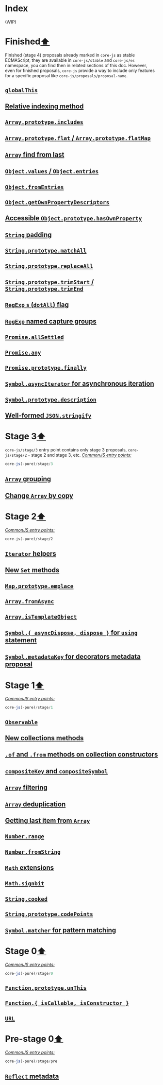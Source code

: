 # Index
(WIP)

# Finished[⬆](#index)
Finished (stage 4) proposals already marked in `core-js` as stable ECMAScript, they are available in `core-js/stable` and `core-js/es` namespace, you can find then in related sections of this doc. However, even for finished proposals, `core-js` provide a way to include only features for a specific proposal like `core-js/proposals/proposal-name`.
## [`globalThis`](global-this)
## [Relative indexing method](#relative-indexing-method)
## [`Array.prototype.includes`](#arrayprototypeincludes)
## [`Array.prototype.flat` / `Array.prototype.flatMap`](#arrayprototypeflat--arrayprototypeflatmap)
## [`Array` find from last](#array-find-from-last)
## [`Object.values` / `Object.entries`](#objectvalues--objectentries)
## [`Object.fromEntries`](#objectfromentries)
## [`Object.getOwnPropertyDescriptors`](#objectgetownpropertydescriptors)
## [Accessible `Object.prototype.hasOwnProperty`](#accessible-objectprototypehasownproperty)
## [`String` padding](#string-padding)
## [`String.prototype.matchAll`](#stringmatchall)
## [`String.prototype.replaceAll`](#stringreplaceall)
## [`String.prototype.trimStart` / `String.prototype.trimEnd`](#stringprototypetrimstart-stringprototypetrimend)
## [`RegExp` `s` (`dotAll`) flag](#regexp-s-dotall-flag)
## [`RegExp` named capture groups](#regexp-named-capture-groups)
## [`Promise.allSettled`](#promiseallsettled)
## [`Promise.any`](#promiseany)
## [`Promise.prototype.finally`](#promiseprototypefinally)
## [`Symbol.asyncIterator` for asynchronous iteration](#symbolasynciterator-for-asynchronous-iteration)
## [`Symbol.prototype.description`](#symbolprototypedescription)
## [Well-formed `JSON.stringify`](#well-formed-jsonstringify)

# Stage 3[⬆](#index)
`core-js/stage/3` entry point contains only stage 3 proposals, `core-js/stage/2` - stage 2 and stage 3, etc.
[*CommonJS entry points:*](/docs/Usage.md#commonjs-api)
```js
core-js(-pure)/stage/3
```
## [`Array` grouping](#array-grouping)
## [Change `Array` by copy](#change-array-by-copy)

# Stage 2[⬆](#index)
[*CommonJS entry points:*](/docs/Usage.md#commonjs-api)
```
core-js(-pure)/stage/2
```
## [`Iterator` helpers](#iterator-helpers)
## [New `Set` methods](#new-set-methods)
## [`Map.prototype.emplace`](#mapprototypeemplace)
## [`Array.fromAsync`](#arrayfromasync)
## [`Array.isTemplateObject`](#arrayistemplateobject)
## [`Symbol.{ asyncDispose, dispose }` for `using` statement](#symbol-asyncdispose-dispose--for-using-statement)
## [`Symbol.metadataKey` for decorators metadata proposal](#symbolmetadatakey-for-decorators-metadata-proposal)

# Stage 1[⬆](#index)
[*CommonJS entry points:*](/docs/Usage.md#commonjs-api)
```js
core-js(-pure)/stage/1
```
## [`Observable`](#observable)
## [New collections methods](#new-collections-methods)
## [`.of` and `.from` methods on collection constructors](#of-and-from-methods-on-collection-constructors)
## [`compositeKey` and `compositeSymbol`](#compositekey-and-compositesymbol)
## [`Array` filtering](#array-filtering)
## [`Array` deduplication](#array-deduplication)
## [Getting last item from `Array`](#getting-last-item-from-array)
## [`Number.range`](#numberrange)
## [`Number.fromString`](#numberfromstring)
## [`Math` extensions](#math-extensions)
## [`Math.signbit`](#mathsignbit)
## [`String.cooked`](#stringcooked)
## [`String.prototype.codePoints`](#stringprototypecodepoints)
## [`Symbol.matcher` for pattern matching](#symbolmatcher-for-pattern-matching)

# Stage 0[⬆](#index)
[*CommonJS entry points:*](/docs/Usage.md#commonjs-api)
```js
core-js(-pure)/stage/0
```
## [`Function.prototype.unThis`](#functionprototypeunthis)
## [`Function.{ isCallable, isConstructor }`](#function-iscallable-isconstructor-)
## [`URL`](#url)

# Pre-stage 0[⬆](#index)
[*CommonJS entry points:*](/docs/Usage.md#commonjs-api)
```js
core-js(-pure)/stage/pre
```
## [`Reflect` metadata](#reflect-metadata)